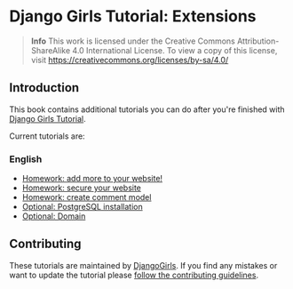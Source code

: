 # Django Girls Tutorial: Extensions

> **Info** This work is licensed under the Creative Commons Attribution-ShareAlike 4.0
International License. To view a copy of this license, visit
https://creativecommons.org/licenses/by-sa/4.0/

## Introduction

This book contains additional tutorials you can do after you're finished with [Django Girls Tutorial](http://tutorial.djangogirls.org/).

Current tutorials are:

### English
- [Homework: add more to your website!](/en/homework)
- [Homework: secure your website](/en/authentication_authorization)
- [Homework: create comment model](/en/homework_create_more_models)
- [Optional: PostgreSQL installation](/en/optional_postgresql_installation)
- [Optional: Domain](/en/domain)

## Contributing

These tutorials are maintained by [DjangoGirls](http://djangogirls.org/). If you find any mistakes or want to update the tutorial 
please [follow the contributing guidelines](https://github.com/DjangoGirls/tutorial-extension/contributing/).
